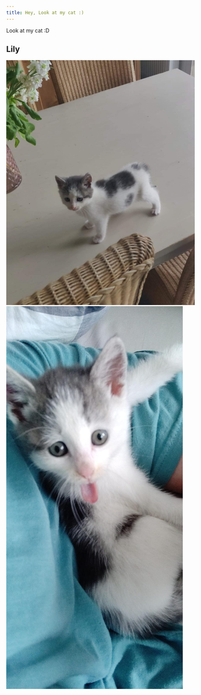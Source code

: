 ```yaml
---
title: Hey, Look at my cat :)
---
```


Look at my cat :D
<!-- truncate -->
## Lily
![cat](./lily-table.jpg)
![cat](./lily-tongue.jpg)
